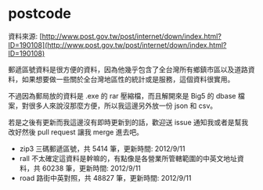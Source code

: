 postcode
========

資料來源: [http://www.post.gov.tw/post/internet/down/index.html?ID=190108](http://www.post.gov.tw/post/internet/down/index.html?ID=190108)

郵遞區號資料是很方便的資料，因為他幾乎包含了全台灣所有鄉鎮市區以及道路資料，如果想要做一些關於全台灣地區性的統計或是服務，這個資料很實用。

不過因為郵局放的資料是 .exe 的 rar 壓縮檔，而且解開來是 Big5 的 dbase 檔案，對很多人來說沒那麼方便，所以我這邊另外放一份 json 和 csv。

若是之後有更新而我這邊沒有即時更新到的話，歡迎送 issue 通知我或者是幫我改好然後 pull request 讓我 merge 進去吧。

- zip3 三碼郵遞區號，共 5414 筆，更新時間: 2012/9/11
- rall 不太確定這資料是幹嘛的，有點像是各營業所管轄範圍的中英文地址資料，共 60238 筆，更新時間: 2012/9/11
- road 路街中英對照，共 48827 筆，更新時間: 2012/9/11
